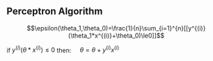 ## Perceptron Algorithm

<script type="text/javascript" src="http://cdn.mathjax.org/mathjax/latest/MathJax.js?config=default"></script>

$$\epsilon(\theta_1,\theta_0)=\frac{1}{n}\sum_{i=1}^{n}[[y^{(i)}(\theta_1*x^{(i)}+\theta_0)\le0]]$$

if $y^{(i)}(\theta*x^{(i)})\le0$ then:
&nbsp;&nbsp;&nbsp;&nbsp;$\theta=\theta+y^{(i)}x^{(i)}$

